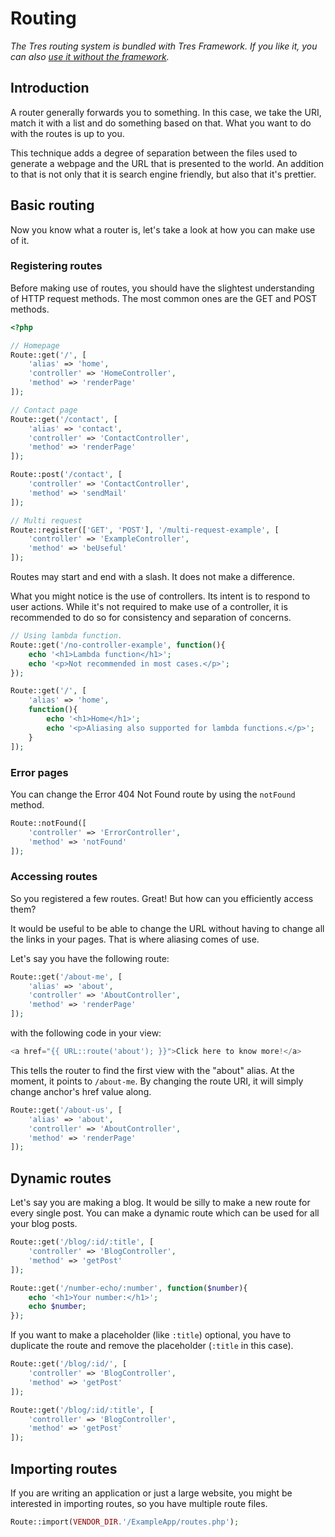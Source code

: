 Routing
============

*The Tres routing system is bundled with Tres Framework. If you like it, you
can also [use it without the framework][router-link].*

## Introduction
A router generally forwards you to something. In this case, we take the URI,
match it with a list and do something based on that. What you want to do with
the routes is up to you.

This technique adds a degree of separation between the files used to generate
a webpage and the URL that is presented to the world. An addition to that is
not only that it is search engine friendly, but also that it's prettier.

## Basic routing
Now you know what a router is, let's take a look at how you can make use of it.

### Registering routes
Before making use of routes, you should have the slightest understanding of
HTTP request methods. The most common ones are the GET and POST methods.
```php
<?php

// Homepage
Route::get('/', [
    'alias' => 'home',
    'controller' => 'HomeController',
    'method' => 'renderPage'
]);

// Contact page
Route::get('/contact', [
    'alias' => 'contact',
    'controller' => 'ContactController',
    'method' => 'renderPage'
]);

Route::post('/contact', [
    'controller' => 'ContactController',
    'method' => 'sendMail'
]);

// Multi request
Route::register(['GET', 'POST'], '/multi-request-example', [
    'controller' => 'ExampleController',
    'method' => 'beUseful'
]);
```
Routes may start and end with a slash. It does not make a difference.

What you might notice is the use of controllers. Its intent is to respond to
user actions. While it's not required to make use of a controller, it is
recommended to do so for consistency and separation of concerns.
```php
// Using lambda function.
Route::get('/no-controller-example', function(){
    echo '<h1>Lambda function</h1>';
    echo '<p>Not recommended in most cases.</p>';
});

Route::get('/', [
    'alias' => 'home',
    function(){
        echo '<h1>Home</h1>';
        echo '<p>Aliasing also supported for lambda functions.</p>';
    }
]);
```

### Error pages
You can change the Error 404 Not Found route by using the `notFound` method.
```php
Route::notFound([
    'controller' => 'ErrorController',
    'method' => 'notFound'
]);
```

### Accessing routes
So you registered a few routes. Great! But how can you efficiently access them?

It would be useful to be able to change the URL without having to change all
the links in your pages. That is where aliasing comes of use.

Let's say you have the following route:
```php
Route::get('/about-me', [
    'alias' => 'about',
    'controller' => 'AboutController',
    'method' => 'renderPage'
]);
```
with the following code in your view:
```php
<a href="{{ URL::route('about'); }}">Click here to know more!</a>
```
This tells the router to find the first view with the "about" alias. At the
moment, it points to `/about-me`. By changing the route URI, it will simply
change anchor's href value along.
```php
Route::get('/about-us', [
    'alias' => 'about',
    'controller' => 'AboutController',
    'method' => 'renderPage'
]);
```

## Dynamic routes
Let's say you are making a blog. It would be silly to make a new route for
every single post. You can make a dynamic route which can be used for all your
blog posts.
```php
Route::get('/blog/:id/:title', [
    'controller' => 'BlogController',
    'method' => 'getPost'
]);

Route::get('/number-echo/:number', function($number){
    echo '<h1>Your number:</h1>';
    echo $number;
});
```
If you want to make a placeholder (like `:title`) optional, you have to
duplicate the route and remove the placeholder (`:title` in this case).
```php
Route::get('/blog/:id/', [
    'controller' => 'BlogController',
    'method' => 'getPost'
]);

Route::get('/blog/:id/:title', [
    'controller' => 'BlogController',
    'method' => 'getPost'
]);
```

## Importing routes
If you are writing an application or just a large website, you might be
interested in importing routes, so you have multiple route files.
```php
Route::import(VENDOR_DIR.'/ExampleApp/routes.php');
```

[router-link]: https://github.com/tres-framework/Tres-router
